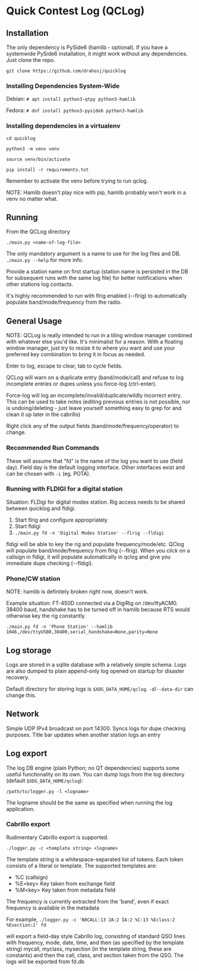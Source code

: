 # Quick Contest Log (QCLog)

## Installation
The only dependency is PySide6 (hamlib - optional). 
If you have a systemwide PySide6 installation,
it might work without any dependencies. Just clone the repo.

`git clone https://github.com/drahosj/quicklog`

### Installing Dependencies System-Wide

Debian: `# apt install python3-qtpy python3-hamlib`

Fedora: `# dnf install python3-pyside6 python3-hamlib`

### Installing dependencies in a virtualenv

`cd quicklog`

`python3 -m venv venv`

`source venv/bin/activate`

`pip install -r requirements.txt`

Remember to activate the venv before trying to run qclog.

NOTE: Hamlib doesn't play nice with pip, hamlib probably won't work
in a venv no matter what.

## Running
From the QCLog directory

`./main.py <name-of-log-file>`

The only mandatory argument is a name to use for the log files and DB.
`./main.py --help` for more info.

Provide a station name on first startup (station name is persisted in
the DB for subsequent runs with the same log file) for better notifications
when other stations log contacts.

It's highly recommended to run with flrig enabled (--flrig) to automatically
populate band/mode/frequency from the radio.

## General Usage
NOTE: QCLog is really intended to run in a tiling window manager combined with
whatever else you'd like. It's minimalist for a reason. With a floating
window manager, just try to resize it to where you want and use
your preferred key combination to bring it in focus as needed.

Enter to log, escape to clear, tab to cycle fields.

QCLog will warn on a duplicate entry (band/mode/call) and refuse to log
incomplete entries or dupes unless you force-log (ctrl-enter).

Force-log will log an incomplete/invalid/duplicate/wildly incorrect entry. This
can be used to take notes (editing previous entries is not possible, nor is
undoing/deleting - just leave yourself something easy to grep for and
clean it up later in the cabrillo)

Right click any of the output fields (band/mode/frequency/operator) to change.

### Recommended Run Commands
These will assume that "fd" is the name of the log you want to use (field day).
Field day is the default logging interface. Other interfaces exist and
can be chosen with `-i` (eg. POTA).



### Running with FLDIGI for a digital station
Situation: FLDigi for digital modes station. Rig access needs to be shared
between quicklog and fldigi.

1. Start flrig and configure appropriately
2. Start fldigi
3. `./main.py fd -n 'Digital Modes Station' --flrig --fldigi`

fldigi will be able to key the rig and populate frequency/mode/etc.
QClog will populate band/mode/frequency from flrig (--flrig). When
you click on a callsign in fldigi, it will populate automatically in
qclog and give you immediate dupe checking (--fldigi).

### Phone/CW station
NOTE: hamlib is definitely broken right now, doesn't work.

Example situation: FT-450D connected via a DigiRig on /dev/ttyACM0.
38400 baud, handshake has to be turned off in hamlib because RTS
would otherwise key the rig constantly.

`./main.py fd -n 'Phone Station' --hamlib
1046,/dev/ttyUSB0,38400,serial_handshake=None,parity=None`

## Log storage
Logs are stored in a sqlite database with a relatively simple schema. Logs are
also dumped to plain append-only log opened on startup for disaster recovery.

Default directory for storing logs is `$XDG_DATA_HOME/qclog`. `-d`/`--data-dir` can change this.

## Network
Simple UDP IPv4 broadcast on port 14300. Syncs logs for dupe checking purposes.
Title bar updates when another station logs an entry

## Log export
The log DB engine (plain Python; no QT dependencies) supports some
useful functionality on its own. You can dump logs from the log directory 
(default `$XDG_DATA_HOME/qclog`):

`/path/to/logger.py -l <logname>`

The logname should be the same as specified when running the log application.

### Cabrillo export
Rudimentary Cabrillo export is supported.

`./logger.py -c <template string> <logname>`

The template string is a whitespace-separated list of tokens. Each
token consists of a literal or template. The supported templates are:

- %C (callsign)
- %E\<key\> Key taken from exchange field
- %M\<key\> Key taken from metadata field

The frequency is currently extracted from the 'band', even if exact frequency is
available in the metadata

For example, 
`./logger.py -c 'N0CALL:13 2A:2 IA:2 %C:13 %Eclass:2 %Esection:2' fd`

will export a field-day style Cabrillo log, consisting of standard QSO lines
with frequency, mode, date, time, and then (as specified by the template string)
mycall, myclass, mysection (in the template string, these are constants) and
then the call, class, and section taken from the QSO. The logs will be exported
from fd.db
